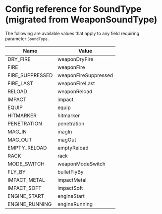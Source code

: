 # Config reference for SoundType (migrated from WeaponSoundType)

The following are available values that apply to any field requiring parameter `SoundType`.

| Name | Value |
|---|---|
| DRY_FIRE | weaponDryFire |
| FIRE | weaponFire |
| FIRE_SUPPRESSED | weaponFireSuppressed |
| FIRE_LAST | weaponFireLast |
| RELOAD | weaponReload |
| IMPACT | impact |
| EQUIP | equip |
| HITMARKER | hitmarker |
| PENETRATION | penetration |
| MAG_IN | magIn |
| MAG_OUT | magOut |
| EMPTY_RELOAD | emptyReload |
| RACK | rack |
| MODE_SWITCH | weaponModeSwitch |
| FLY_BY | bulletFlyBy |
| IMPACT_METAL | impactMetal |
| IMPACT_SOFT | impactSoft |
| ENGINE_START | engineStart |
| ENGINE_RUNNING | engineRunning |